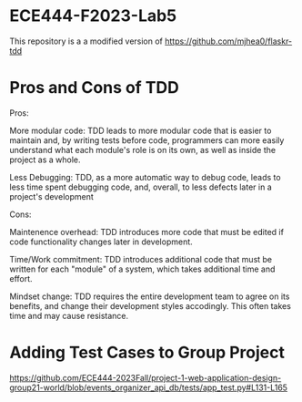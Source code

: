 # ECE444-F2023-Lab5

 This repository is a a modified version of https://github.com/mjhea0/flaskr-tdd


# Pros and Cons of TDD

Pros:

More modular code: TDD leads to more modular code that is easier to maintain and, by writing tests before code, programmers can more easily understand what each module's role is on its own, as well as inside the project as a whole.

Less Debugging: TDD, as a more automatic way to debug code, leads to less time spent debugging code, and, overall, to less defects later in a project's development


Cons:


Maintenence overhead: TDD introduces more code that must be edited if code functionality changes later in development.

Time/Work commitment: TDD introduces additional code that must be written for each "module" of a system, which takes additional time and effort.

Mindset change: TDD requires the entire development team to agree on its benefits, and change their development styles accodingly. This often takes time and may cause resistance.



# Adding Test Cases to Group Project

https://github.com/ECE444-2023Fall/project-1-web-application-design-group21-world/blob/events_organizer_api_db/tests/app_test.py#L131-L165
